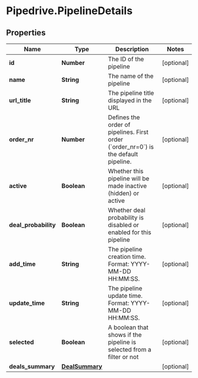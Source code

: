 # Pipedrive.PipelineDetails

## Properties

Name | Type | Description | Notes
------------ | ------------- | ------------- | -------------
**id** | **Number** | The ID of the pipeline | [optional] 
**name** | **String** | The name of the pipeline | [optional] 
**url_title** | **String** | The pipeline title displayed in the URL | [optional] 
**order_nr** | **Number** | Defines the order of pipelines. First order (&#x60;order_nr&#x3D;0&#x60;) is the default pipeline. | [optional] 
**active** | **Boolean** | Whether this pipeline will be made inactive (hidden) or active | [optional] 
**deal_probability** | **Boolean** | Whether deal probability is disabled or enabled for this pipeline | [optional] 
**add_time** | **String** | The pipeline creation time. Format: YYYY-MM-DD HH:MM:SS. | [optional] 
**update_time** | **String** | The pipeline update time. Format: YYYY-MM-DD HH:MM:SS. | [optional] 
**selected** | **Boolean** | A boolean that shows if the pipeline is selected from a filter or not | [optional] 
**deals_summary** | [**DealSummary**](DealSummary.md) |  | [optional] 



